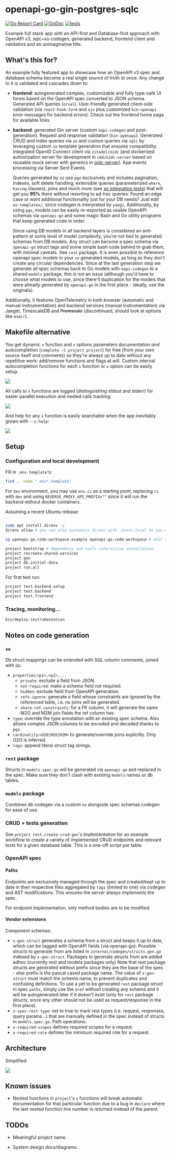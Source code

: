 # openapi-go-gin-postgres-sqlc

[![Go Report Card](https://goreportcard.com/badge/github.com/danicc097/openapi-go-gin-postgres-sqlc)](https://goreportcard.com/report/github.com/danicc097/openapi-go-gin-postgres-sqlc)
[![GoDoc](https://pkg.go.dev/badge/github.com/danicc097/openapi-go-gin-postgres-sqlc)](https://pkg.go.dev/github.com/danicc097/openapi-go-gin-postgres-sqlc)
[![tests](https://github.com/danicc097/openapi-go-gin-postgres-sqlc/actions/workflows/tests.yaml/badge.svg)](https://github.com/danicc097/openapi-go-gin-postgres-sqlc/actions/workflows/tests.yaml)

Example full stack app with an API-first and Database-first approach with OpenAPI v3, sqlc+xo codegen,
generated backend, frontend client and validators and an unimaginative title.

## What's this for?

An example fully featured app to showcase how an OpenAPI v3 spec and database
schema become a real single source of truth at once. Any
change to it is validated and cascades down to:

- **frontend**: autogenerated complex, customizable and fully type-safe UI forms
  based on the OpenAPI spec converted to JSON
  schema. Generated API queries (`orval`). User-friendly generated client-side
  validation
  (via `react-hook-form` and `ajv` plus customized `kin-openapi` error
  messages for backend errors). Check out the frontend home page for available links.
- **backend**: generated Gin server (custom `oapi-codegen` and post-generation).
  Request and response validation (`kin-openapi`). Generated CRUD and index queries via `xo`
  and custom queries via `sqlc` by leveraging custom `xo` template generation
  that ensures compatibility. Integrated OpenID Connect client via
  `zitadel/oidc` (and dockerized authorization server for development in
  `cmd/oidc-server` based on reusable mock server with generics in
  [oidc-server](https://github.com/danicc097/oidc-server)). App events processing
  via Server Sent Events.

  Queries generated by `xo` use `pgx` exclusively and includes
  pagination, indexes, soft delete handling, extensible queries (parameterized `where`, `having` clauses), joins and
  much more (see [xo integration
  tests](./internal/repos/postgresql/xo-templates/tests/)) that will get you
  **95%** there without resorting to ad-hoc queries. Found an edge case or want additional functionality just for
  your DB needs? Just edit `xo-templates/`, since codegen is interpreted by
  `yaegi`. Additionally, by
  using `pgx`, models can be easily re-exported as usable OpenAPI schemas via
  `openapi-go` and some magic Bash and Go utility programs that keep generated
  code in order.

  Since using DB models in all backend layers is considered an anti-pattern at
  some level of model complexity, you're not tied to generated schemas from DB
  models.
  Any struct can become a spec schema via `openapi-go` struct tags and some
  simple bash code behind to grab them, with minimal caveats. See `rest`
  package. It is even possible to reference openapi spec models in your `xo`
  generated models, as long as they don't create any circular dependencies.
  Since at the last generation step we generate all spec schemas back to Go models with `oapi-codegen` to
  a shared `models` package, this is not an issue (although you'd have to
  choose what models to use, since there'll duplication for the models
  that were already generated by `openapi-go` in the first place - ideally, use the
  originals).

Additionally, it features OpenTelemetry in both browser (automatic and
manual instrumentation) and backend services (manual instrumentation) via
Jaeger, TimescaleDB and ~~Promscale~~ (discontinued, should look at options like
`mimir`).

## Makefile alternative

You get dynamic `x` function and `x` options parameters documentation _and_
autocompletion (`complete -C project project`) for
free (from your own source itself and comments)
so they're always up to date without any repetitive work: add/remove functions
and flags at will.
Custom internal autocompletion functions for each `x` function or `x` option can be
easily setup.

![](.github/autodocs.png)

All calls to `x` functions are logged (distinguishing stdout and stderr) for easier parallel execution and nested
calls tracking:

![](.github/logging.png)

And help for any `x` function is easily searchable when the app inevitably grows
with `--x-help`:

![](.github/help-x-function.png)

## Setup

### Configuration and local development

Fill in `.env.template`'s:

```bash
find . -name ".env*.template"
```

For `dev` environment, you may use `env.ci` as a starting point,
replacing `ci` with `dev` and using `REVERSE_PROXY_API_PREFIX=""` since it will run
the backend without docker containers.

Assuming a recent Ubuntu release:

```bash

sudo apt install direnv -y
direnv allow # you can also customize direnv with .envrc.local as you would a regular .envrc, see example

cp openapi-go.code-workspace.example openapi-go.code-workspace # edit as desired

project bootstrap # dependency and tools interactive installation
project recreate-shared-services
project gen
project db.initial-data
project run.all
```

For first test run:

```bash
project test.backend.setup
project test.backend
project test.frontend
```

### Tracing, monitoring...

```bash
bin/deploy-instrumentation
```

## Notes on code generation

### `xo`

Db struct mappings can be extended with SQL column comments, joined with ` && `:
- `properties`:`<p1>,<p2>,...`
  - `private`: exclude a field from JSON.
  - `not-required`: make a schema field not required.
  - `hidden`: exclude field from OpenAPI generation.
  - `refs-ignore`: generate a field whose constraints are ignored by the referenced table,
  i.e. no joins will be generated.
  - `share-ref-constraints`: for a FK column, it will generate the same M2O and M2M join fields the ref column has.
- `type`: override the type annotation with an existing spec schema. Also allows
  complex JSON columns to be encoded and decoded thanks to `pgx`.
- `cardinality`:`<O2O|M2O|M2M>` to generate/override joins explicitly. Only O2O is inferred.
- `tags`: append literal struct tag strings.

### `rest` package

Structs in `models.spec.go` will be generated via `openapi-go` and replaced in
the spec. Make sure they don't clash with existing `models` names or db tables.

### `models` package

Combines db codegen via a custom `xo` alongside spec schemas codegen for ease of use.

### CRUD + tests generation

See `project test.create-crud-gen`'s implementation for an example workflow to create a
variety of implemented CRUD endpoints and relevant tests for a given database
table.
This is a one-off script per table.

### OpenAPI spec

#### Paths

Endpoints are exclusively managed through the spec and created/kept up to date
in their respective files aggregated by `tags` (limited to one)
via codegen and AST modifications. This ensures the server always implements the
spec.

For endpoint implementation, only method bodies are to be modified.

#### Vendor extensions

Component schemas:
  - `x-gen-struct` generates a schema from a struct and keeps it up to date,
    which can be tagged with OpenAPI fields (via openapi-go).
    Possible structs to generate from are listed in `internal/codegen/structs.gen.go`
    indexed by `x-gen-struct`.
    Packages to generate structs from are added adhoc (currently rest and models packages only)
    Note that rest package structs are generated without prefix since they
    are the base of the spec - else prefix is the pascal cased package name.
    The value of `x-gen-struct` must match the schema name, to prevent duplicates and
    confusing definitions.
    To use a yet to be generated `rest` package struct in spec `paths`, simply use the `$ref`
    without creating any schema and it will be autogenerated later if it doesn't exist
    (only for `rest` package structs, since any other should not be used as request/response in the
    first place).
  - `x-spec-rest-type`: set to true to mark rest types (i.e. request, responses, query params...) that are manually defined in the spec instead of structs in `models.spec.go`.
Path operations:
  - `x-required-scopes` defines required scopes for a request.
  - `x-required-role` defines the minimum required role for a request.


<!-- xo custom templates with cardinality, property comments for join and public model generation for embedding, schema from structs, spec sync -->

## Architecture

Simplified:

![](.github/system-diagram.png)

## Known issues

- Nested functions in `project`'s `x` functions will break automatic
  documentation for that particular function due to a bug in `declare` where the last nested function line
  number is returned instead of the parent.

## TODOs

- Meaningful project name.

- System design docs/diagrams.


